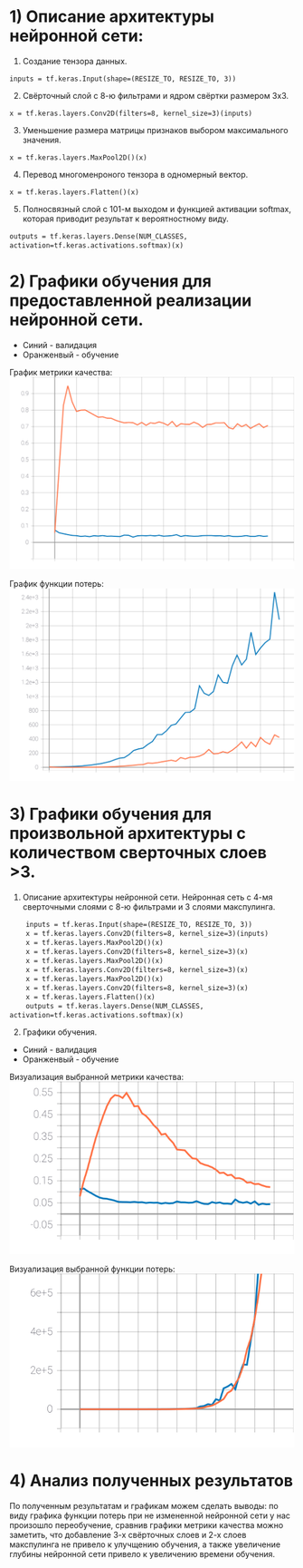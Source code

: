 # 1) Описание архитектуры нейронной сети:

   1) Создание тензора данных.
```
inputs = tf.keras.Input(shape=(RESIZE_TO, RESIZE_TO, 3))
```
   2) Свёрточный слой с 8-ю фильтрами и ядром свёртки размером 3x3.
```
x = tf.keras.layers.Conv2D(filters=8, kernel_size=3)(inputs)
```
   3) Уменьшение размера матрицы признаков выбором максимального значения.
```
x = tf.keras.layers.MaxPool2D()(x)
```
   4) Перевод многоменроного тензора в одномерный вектор.
```
x = tf.keras.layers.Flatten()(x)
```
   5) Полносвязный слой с 101-м выходом и функцией активации softmax, которая приводит результат к вероятностному виду.
```
outputs = tf.keras.layers.Dense(NUM_CLASSES, activation=tf.keras.activations.softmax)(x)
```

# 2) Графики обучения для предоставленной реализации нейронной сети.
 
  - Синий - валидация
  - Оранженвый - обучение
  
   График метрики качества:
   ![SVG example](./epoch_categorical_accuracy_1.svg)

  График функции потерь:
   ![SVG example](./epoch_loss_1.svg)

# 3) Графики обучения для произвольной архитектуры с количеством сверточных слоев >3.
  1) Описание архитектуры нейронной сети.
      Нейронная сеть с 4-мя сверточными слоями с 8-ю фильтрами и 3 слоями макспулинга.
```
    inputs = tf.keras.Input(shape=(RESIZE_TO, RESIZE_TO, 3))
    x = tf.keras.layers.Conv2D(filters=8, kernel_size=3)(inputs)
    x = tf.keras.layers.MaxPool2D()(x)
    x = tf.keras.layers.Conv2D(filters=8, kernel_size=3)(x)
    x = tf.keras.layers.MaxPool2D()(x)
    x = tf.keras.layers.Conv2D(filters=8, kernel_size=3)(x)
    x = tf.keras.layers.MaxPool2D()(x)
    x = tf.keras.layers.Conv2D(filters=8, kernel_size=3)(x)
    x = tf.keras.layers.Flatten()(x)
    outputs = tf.keras.layers.Dense(NUM_CLASSES, activation=tf.keras.activations.softmax)(x)
```
   2) Графики обучения.

  - Синий - валидация
  - Оранженвый - обучение
  
   Визуализация выбранной метрики качества:
   ![SVG example](./epoch_categorical_accuracy_2.svg)

   Визуализация выбранной функции потерь:
   ![SVG example](./epoch_loss_2.svg)


# 4) Анализ полученных результатов

   По полученным результатам и графикам можем сделать выводы: по виду графика функции потерь при не измененной нейронной сети у нас произошло переобучение, сравнив графики метрики качества можно заметить, что добавление 3-х свёрточных слоев и 2-х слоев макспулинга не привело к улучщению обучения, а также увеличение глубины нейронной сети привело к увеличению времени обучения.
